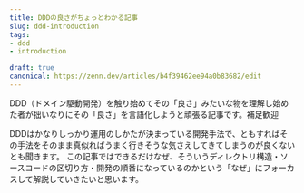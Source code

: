 ```yaml
---
title: DDDの良さがちょっとわかる記事
slug: ddd-introduction
tags:
- ddd
- introduction

draft: true
canonical: https://zenn.dev/articles/b4f39462ee94a0b83682/edit
---
```

DDD（ドメイン駆動開発）を触り始めてその「良さ」みたいな物を理解し始めた者が拙いなりにその「良さ」を言語化しようと頑張る記事です。補足歓迎

DDDはかなりしっかり運用のしかたが決まっている開発手法で、ともすればその手法をそのまま真似ればうまく行きそうな気さえしてきてしまうのが良くないとも聞きます。
この記事ではできるだけなぜ、そういうディレクトリ構造・ソースコードの区切り方・開発の順番になっているのかという「なぜ」にフォーカスして解説していきたいと思います。


